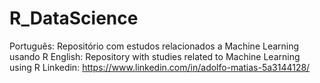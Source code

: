 # R_DataScience
Português: Repositório com estudos  relacionados a Machine Learning usando R
English: Repository with studies related to Machine Learning using R
Linkedin: https://www.linkedin.com/in/adolfo-matias-5a3144128/
